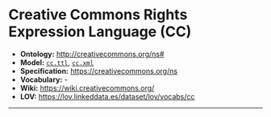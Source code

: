 # Creative Commons Rights Expression Language (CC)

- **Ontology:** http://creativecommons.org/ns#
- **Model:** [`cc.ttl`](local/cc_generated.ttl), [`cc.xml`](local/cc.xml)
- **Specification:** https://creativecommons.org/ns
- **Vocabulary:** -
- **Wiki:** https://wiki.creativecommons.org/
- **LOV:** https://lov.linkeddata.es/dataset/lov/vocabs/cc

---

